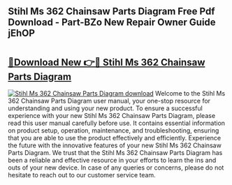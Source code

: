## Stihl Ms 362 Chainsaw Parts Diagram Free Pdf Download - Part-BZo New Repair Owner Guide jEhOP

# <h2><a href="http://dfj5zh3.blite.top/?on=Stihl+Ms+362+Chainsaw+Parts+Diagram">🔗Download New 👉🔴 Stihl Ms 362 Chainsaw Parts Diagram</a></h2>

[![Stihl Ms 362 Chainsaw Parts Diagram download](https://i.imgur.com/lujVjoI.png)](http://dfj5zh3.blite.top/?on=Stihl+Ms+362+Chainsaw+Parts+Diagram)
Welcome to the Stihl Ms 362 Chainsaw Parts Diagram user manual, your one-stop resource for understanding and using your new product. To ensure a successful experience with your new Stihl Ms 362 Chainsaw Parts Diagram, please read this user manual carefully before use. It contains essential information on product setup, operation, maintenance, and troubleshooting, ensuring that you are able to use the product effectively and efficiently. Experience the future with the innovative features of your new Stihl Ms 362 Chainsaw Parts Diagram. We trust that the Stihl Ms 362 Chainsaw Parts Diagram has been a reliable and effective resource in your efforts to learn the ins and outs of your new device. In case of any queries or concerns, please do not hesitate to reach out to our customer service team.
